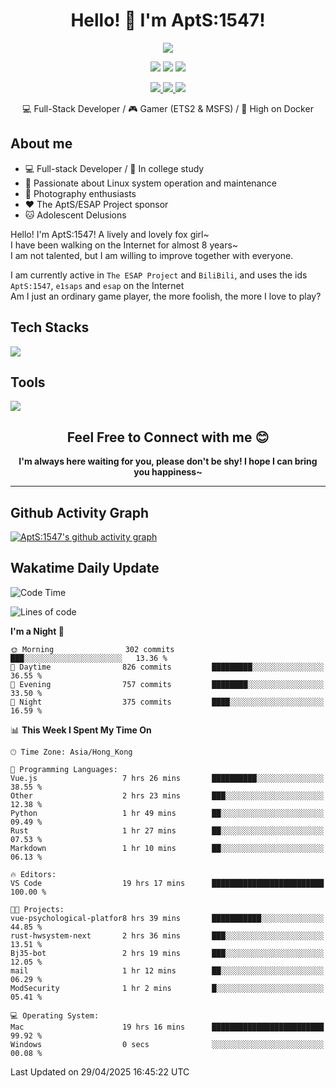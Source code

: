 <div align="center">
  <h1>Hello! 👋 I'm AptS:1547!</h1>
</div>

<div align="center">

  <p>
    <a href="https://github.com/AptS-1547">
      <img src="https://github-readme-stats.vercel.app/api?username=AptS-1547&show_icons=true&theme=transparent" />
    </a>
  </p>

  <p>
    <img src="https://komarev.com/ghpvc/?username=AptS-1547&color=blue&style=flat-square" />
    <img src="https://img.shields.io/github/followers/AptS-1547?style=flat-square" />
    <img src="https://img.shields.io/github/stars/AptS-1547?style=flat-square" />
  </p>

  <p>
  <a href="https://www.esaps.net/">
    <img src="https://img.shields.io/badge/website-4493f8?style=for-the-badge&logo=About.me&logoColor=white" />
  </a>
  <a href="https://wwwesaps.net/feed/">
    <img src="https://img.shields.io/badge/RSS-4493f8?style=for-the-badge&logo=rss&logoColor=white" />
  </a>
  <a href="mailto:apts-1547@esaps.net">
    <img src="https://img.shields.io/badge/Email-4493f8?style=for-the-badge&logo=gmail&logoColor=white" />
  </a>
 </p>

 💻 Full-Stack Developer / 🎮 Gamer (ETS2 & MSFS) / 🐋 High on Docker

</div>

## About me

- 💻 Full-stack Developer / 🏫 In college study
- 📶 Passionate about Linux system operation and maintenance
- 📸 Photography enthusiasts
- ❤ The AptS/ESAP Project sponsor
- 🐱 Adolescent Delusions

Hello! I'm AptS:1547! A lively and lovely fox girl~  
I have been walking on the Internet for almost 8 years~  
I am not talented, but I am willing to improve together with everyone.  

I am currently active in `The ESAP Project` and `BiliBili`, and uses the ids `AptS:1547`, `e1saps` and `esap` on the Internet  
Am I just an ordinary game player, the more foolish, the more I love to play?  

## Tech Stacks
<a href="https://skillicons.dev">
  <img src="https://skillicons.dev/icons?i=py,arduino,php,html,css,javascript,typescript,bash,java,kotlin,vue,go,nodejs,cpp,rust,tailwind" />
</a>
   
## Tools

<a href="https://skillicons.dev">
  <img src="https://skillicons.dev/icons?i=ae,pr,ps,au,blender,visualstudio,vscode,androidstudio,idea,anaconda,gradle,maven,npm,vite,yarn,cloudflare,docker,git,github,githubactions,jenkins,nginx,workers,wordpress,sentry,grafana,prometheus,postgres,mysql,mongodb,redis" />
</a>

<div align="center">
  <h2>Feel Free to Connect with me 😊</h2>
</div>

<div align="center">
  <strong>I'm always here waiting for you, please don't be shy! I hope I can bring you happiness~</strong>
</div>

----------------------

## Github Activity Graph

[![AptS:1547's github activity graph](https://github-readme-activity-graph.vercel.app/graph?username=AptS-1547&theme=react-dark)](https://github.com/AptS-1547)

## Wakatime Daily Update

<!--START_SECTION:waka-->
![Code Time](http://img.shields.io/badge/Code%20Time-452%20hrs%2015%20mins-blue)

![Lines of code](https://img.shields.io/badge/From%20Hello%20World%20I%27ve%20Written-513.9%20thousand%20lines%20of%20code-blue)

**I'm a Night 🦉** 

```text
🌞 Morning                302 commits         ███░░░░░░░░░░░░░░░░░░░░░░   13.36 % 
🌆 Daytime                826 commits         █████████░░░░░░░░░░░░░░░░   36.55 % 
🌃 Evening                757 commits         ████████░░░░░░░░░░░░░░░░░   33.50 % 
🌙 Night                  375 commits         ████░░░░░░░░░░░░░░░░░░░░░   16.59 % 
```


📊 **This Week I Spent My Time On** 

```text
🕑︎ Time Zone: Asia/Hong_Kong

💬 Programming Languages: 
Vue.js                   7 hrs 26 mins       ██████████░░░░░░░░░░░░░░░   38.55 % 
Other                    2 hrs 23 mins       ███░░░░░░░░░░░░░░░░░░░░░░   12.38 % 
Python                   1 hr 49 mins        ██░░░░░░░░░░░░░░░░░░░░░░░   09.49 % 
Rust                     1 hr 27 mins        ██░░░░░░░░░░░░░░░░░░░░░░░   07.53 % 
Markdown                 1 hr 10 mins        ██░░░░░░░░░░░░░░░░░░░░░░░   06.13 % 

🔥 Editors: 
VS Code                  19 hrs 17 mins      █████████████████████████   100.00 % 

🐱‍💻 Projects: 
vue-psychological-platfor8 hrs 39 mins       ███████████░░░░░░░░░░░░░░   44.85 % 
rust-hwsystem-next       2 hrs 36 mins       ███░░░░░░░░░░░░░░░░░░░░░░   13.51 % 
Bj35-bot                 2 hrs 19 mins       ███░░░░░░░░░░░░░░░░░░░░░░   12.05 % 
mail                     1 hr 12 mins        ██░░░░░░░░░░░░░░░░░░░░░░░   06.29 % 
ModSecurity              1 hr 2 mins         █░░░░░░░░░░░░░░░░░░░░░░░░   05.41 % 

💻 Operating System: 
Mac                      19 hrs 16 mins      █████████████████████████   99.92 % 
Windows                  0 secs              ░░░░░░░░░░░░░░░░░░░░░░░░░   00.08 % 
```


 Last Updated on 29/04/2025 16:45:22 UTC
<!--END_SECTION:waka-->
